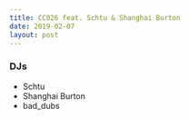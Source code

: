 ```yaml
---
title: CC026 feat. Schtu & Shanghai Burton
date: 2019-02-07
layout: post
---
```


### DJs
- Schtu
- Shanghai Burton
- bad_dubs
